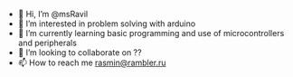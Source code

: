 - 👋 Hi, I’m @msRavil
- 👀 I’m interested in problem solving with arduino
- 🌱 I’m currently learning basic programming and use of microcontrollers and peripherals
- 💞️ I’m looking to collaborate on ??
- 📫 How to reach me rasmin@rambler.ru

<!---
msRavil/msRavil is a ✨ special ✨ repository because its `README.md` (this file) appears on your GitHub profile.
You can click the Preview link to take a look at your changes.
--->
